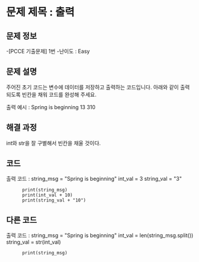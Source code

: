 # 문제 제목 : 출력

## 문제 정보
-[PCCE 기출문제] 1번
-난이도 : Easy


## 문제 설명
주어진 초기 코드는 변수에 데이터를 저장하고 출력하는 코드입니다.
아래와 같이 출력되도록 빈칸을 채워 코드를 완성해 주세요.

출력 예시 : Spring is beginning
          13
          310


## 해결 과정
int와 str을 잘 구별해서 빈칸을 채울 것이다.

## 코드
출력 코드 : string_msg = "Spring is beginning"
          int_val = 3
          string_val = "3"

          print(string_msg)
          print(int_val + 10)
          print(string_val + "10")

## 다른 코드
출력 코드 : string_msg = "Spring is beginning"
          int_val = len(string_msg.split())
          string_val = str(int_val)
          
          print(string_msg)
